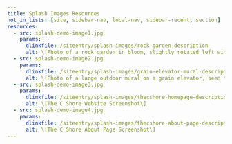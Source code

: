 ```yaml
---
title: Splash Images Resources
not_in_lists: [site, sidebar-nav, local-nav, sidebar-recent, section]
resources:
  - src: splash-demo-image1.jpg
    params:
      dlinkfile: /siteentry/splash-images/rock-garden-description
      alt: \[Photo of a rock garden in bloom, slightly rotated left with a whie border\]
  - src: splash-demo-image2.jpg
    params:
      dlinkfile: /siteentry/splash-images/grain-elevator-mural-description
      alt: \[Photo of a large outdoor mural on a grain elevator, seen through trees and hydro wires\]
  - src: splash-demo-image3.jpg
    params:
      dlinkfile: /siteentry/splash-images/thecshore-homepage-description
      alt: \[The C Shore Website Screenshot\]
  - src: splash-demo-image4.jpg
    params:
      dlinkfile: /siteentry/splash-images/thecshore-about-page-description
      alt: \[The C Shore About Page Screenshot\]
---
```


